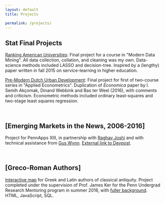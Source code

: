 ```yaml
---
layout: default
title: Projects

permalink: /projects/
---
```


## Stat Final Projects

[Ranking American Universities](/projects/stat471final): Final project for a course in "Modern Data Mining". All data collection, collation, and cleaning was my own. Data-science methods included LASSO and decision-tree. Inspired by a (lengthy) paper written in fall 2015 on service-learning in higher education.

[Pre-Modern Dutch Urban Development](/projects/stat520final): Final project for first of two-course series in "Applied Econometrics". Duplication of *Economica* paper by İ. Semih Akçomak, Dinand Webbink and Bas ter Weel (2016), with comments and criticism. Econometric methods included ordinary least-squares and two-stage least squares regression.
<div>&nbsp;</div>

## [Emerging Markets in the News, 2006-2016]
Project for PennApps XIII, in partnership with [Raghav Joshi](https://raghavjoshi.firebaseapp.com/) and with technical assistance from [Gus Wynn](http://guswynn.github.io/). [External link to Devpost](http://devpost.com/software/emerging-markets-in-the-news-2006-2016).
<div>&nbsp;</div>

## [Greco-Roman Authors]
[Interactive map](/projects/greco-roman-authors/overview.html) for Greek and Latin authors of classical antiquity. Project completed under the supervision of Prof. James Ker for the Penn Undergrad Research Mentoring program in summer 2016, with [fuller background](/projects/greco-roman-authors/background). HTML, JavaScript, SQL.
<div>&nbsp;</div>

